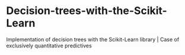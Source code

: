 # Decision-trees-with-the-Scikit-Learn
Implementation of decision trees with the Scikit-Learn library | Case of exclusively quantitative predictives
